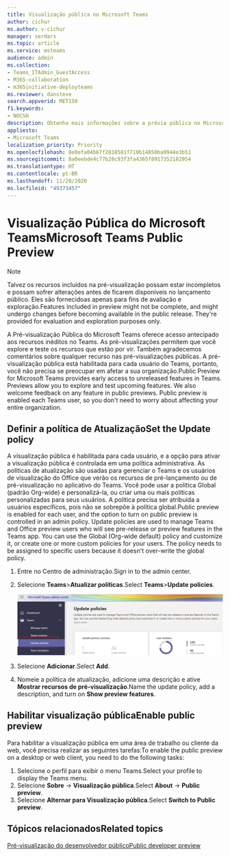 ```yaml
---
title: Visualização pública no Microsoft Teams
author: cichur
ms.author: v-cichur
manager: serdars
ms.topic: article
ms.service: msteams
audience: admin
ms.collection:
- Teams_ITAdmin_GuestAccess
- M365-collaboration
- m365initiative-deployteams
ms.reviewer: dansteve
search.appverid: MET150
f1.keywords:
- NOCSH
description: Obtenha mais informações sobre a prévia pública no Microsoft Teams. Experimente novos recursos e forneça comentários.
appliesto:
- Microsoft Teams
localization_priority: Priority
ms.openlocfilehash: 8e0efa04b67f2818581f710b14850ba9944e3b51
ms.sourcegitcommit: 8a0eebde4c77b28c93f3fa4365f8917352182954
ms.translationtype: HT
ms.contentlocale: pt-BR
ms.lasthandoff: 11/20/2020
ms.locfileid: "49373457"
---
```

# <a name="microsoft-teams-public-preview"></a><span data-ttu-id="49fd4-104">Visualização Pública do Microsoft Teams</span><span class="sxs-lookup"><span data-stu-id="49fd4-104">Microsoft Teams Public Preview</span></span>

> [!NOTE]
> <span data-ttu-id="49fd4-p102">Talvez os recursos incluídos na pré-visualização possam estar incompletos e possam sofrer alterações antes de ficarem disponíveis no lançamento público. Eles são fornecidoas apenas para fins de avaliação e exploração.</span><span class="sxs-lookup"><span data-stu-id="49fd4-p102">Features included in preview might not be complete, and might undergo changes before becoming available in the public release. They're provided for evaluation and exploration purposes only.</span></span>

<span data-ttu-id="49fd4-p103">A Pré-visualização Pública do Microsoft Teams oferece acesso antecipado aos recursos inéditos no Teams. As pré-visualizações permitem que você explore e teste os recursos que estão por vir. Também agradecemos comentários sobre qualquer recurso nas pré-visualizações públicas. A pré-visualização pública está habilitada para cada usuário do Teams, portanto, você não precisa se preocupar em afetar a sua organização.</span><span class="sxs-lookup"><span data-stu-id="49fd4-p103">Public Preview for Microsoft Teams provides early access to unreleased features in Teams. Previews allow you to explore and test upcoming features. We also welcome feedback on any feature in public previews. Public preview is enabled each Teams user, so you don't need to worry about affecting your entire organization.</span></span>

## <a name="set-the-update-policy"></a><span data-ttu-id="49fd4-111">Definir a política de Atualização</span><span class="sxs-lookup"><span data-stu-id="49fd4-111">Set the Update policy</span></span>

 <span data-ttu-id="49fd4-p104">A visualização pública é habilitada para cada usuário, e a opção para ativar a visualização pública é controlada em uma política administrativa. As políticas de atualização são usadas para gerenciar o Teams e os usuários de visualização do Office que verão os recursos de pré-lançamento ou de pré-visualização no aplicativo do Teams. Você pode usar a política Global (padrão Org-wide) e personalizá-la, ou criar uma ou mais políticas personalizadas para seus usuários. A política precisa ser atribuída a usuários específicos, pois não se sobrepõe à política global.</span><span class="sxs-lookup"><span data-stu-id="49fd4-p104">Public preview is enabled for each user, and the option to turn on public preview is controlled in an admin policy. Update policies are used to manage Teams and Office preview users who will see pre-release or preview features in the Teams app. You can use the Global (Org-wide default) policy and customize it, or create one or more custom policies for your users. The policy needs to be assigned to specific users because it doesn't over-write the global policy.</span></span>

1. <span data-ttu-id="49fd4-116">Entre no Centro de administração.</span><span class="sxs-lookup"><span data-stu-id="49fd4-116">Sign in to the admin center.</span></span>
2. <span data-ttu-id="49fd4-117">Selecione **Teams**>**Atualizar políticas**.</span><span class="sxs-lookup"><span data-stu-id="49fd4-117">Select **Teams**>**Update policies**.</span></span>

   ![Selecionar a opção Atualizar políticas](media/updatePolicies.png)

3. <span data-ttu-id="49fd4-119">Selecione **Adicionar**.</span><span class="sxs-lookup"><span data-stu-id="49fd4-119">Select **Add**.</span></span>
4. <span data-ttu-id="49fd4-120">Nomeie a política de atualização, adicione uma descrição e ative **Mostrar recursos de pré-visualização**.</span><span class="sxs-lookup"><span data-stu-id="49fd4-120">Name the update policy, add a description, and turn on **Show preview features**.</span></span>

## <a name="enable-public-preview"></a><span data-ttu-id="49fd4-121">Habilitar visualização pública</span><span class="sxs-lookup"><span data-stu-id="49fd4-121">Enable public preview</span></span>

<span data-ttu-id="49fd4-122">Para habilitar a visualização pública em uma área de trabalho ou cliente da web, você precisa realizar as seguintes tarefas:</span><span class="sxs-lookup"><span data-stu-id="49fd4-122">To enable the public preview on a desktop or web client, you need to do the following tasks:</span></span>

1. <span data-ttu-id="49fd4-123">Selecione o perfil para exibir o menu Teams.</span><span class="sxs-lookup"><span data-stu-id="49fd4-123">Select your profile to display the Teams menu.</span></span>
2. <span data-ttu-id="49fd4-124">Selecione **Sobre** → **Visualização pública**.</span><span class="sxs-lookup"><span data-stu-id="49fd4-124">Select **About** → **Public preview**.</span></span>
3. <span data-ttu-id="49fd4-125">Selecione **Alternar para Visualização pública**.</span><span class="sxs-lookup"><span data-stu-id="49fd4-125">Select **Switch to Public preview**.</span></span>

## <a name="related-topics"></a><span data-ttu-id="49fd4-126">Tópicos relacionados</span><span class="sxs-lookup"><span data-stu-id="49fd4-126">Related topics</span></span>

[<span data-ttu-id="49fd4-127">Pré-visualização do desenvolvedor público</span><span class="sxs-lookup"><span data-stu-id="49fd4-127">Public developer preview</span></span>](https://docs.microsoft.com/microsoftteams/platform/resources/dev-preview/developer-preview-intro)

